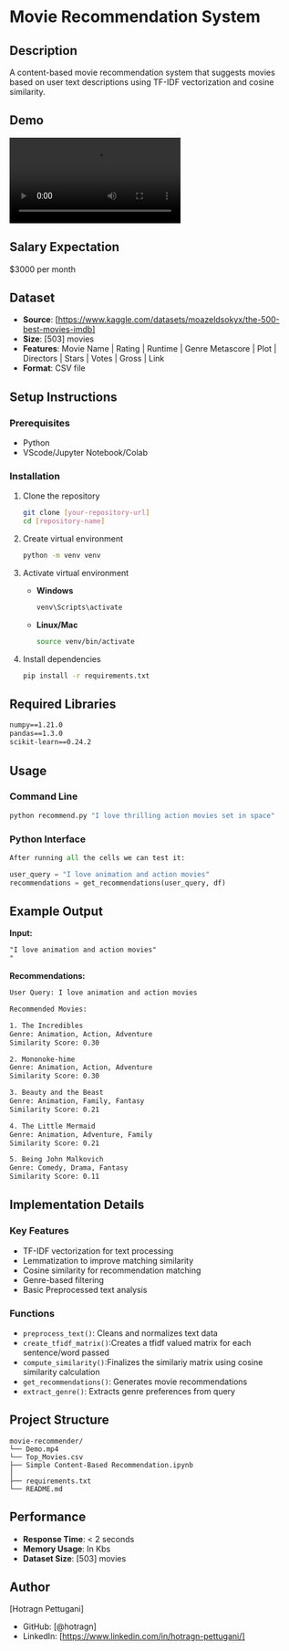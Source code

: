 # Movie Recommendation System

## Description
A content-based movie recommendation system that suggests movies based on user text descriptions using TF-IDF vectorization and cosine similarity.

## Demo
<video src="https://github.com/Hotragn/lumaa-spring-2025-ai-ml/blob/main/Demo.mp4" controls="controls" style="max-width: 730px;">
</video>


## Salary Expectation
$3000 per month

## Dataset
- **Source**: [https://www.kaggle.com/datasets/moazeldsokyx/the-500-best-movies-imdb]
- **Size**: [503] movies
- **Features**: Movie Name |	Rating |	Runtime |	Genre	Metascore |	Plot |	Directors |	Stars |	Votes |	Gross |	Link
- **Format**: CSV file

## Setup Instructions

### Prerequisites
- Python 
- VScode/Jupyter Notebook/Colab

### Installation
1. Clone the repository
   ```sh
   git clone [your-repository-url]
   cd [repository-name]
   ```

2. Create virtual environment
   ```sh
   python -m venv venv
   ```

3. Activate virtual environment
   - **Windows**
     ```sh
     venv\Scripts\activate
     ```
   - **Linux/Mac**
     ```sh
     source venv/bin/activate
     ```

4. Install dependencies
   ```sh
   pip install -r requirements.txt
   ```

## Required Libraries
```txt
numpy==1.21.0
pandas==1.3.0
scikit-learn==0.24.2
```

## Usage

### Command Line
```sh
python recommend.py "I love thrilling action movies set in space"
```

### Python Interface
```python
After running all the cells we can test it:

user_query = "I love animation and action movies"
recommendations = get_recommendations(user_query, df)
```

## Example Output
**Input:**
```txt
"I love animation and action movies"
"
```

**Recommendations:**
```txt
User Query: I love animation and action movies

Recommended Movies:

1. The Incredibles
Genre: Animation, Action, Adventure
Similarity Score: 0.30

2. Mononoke-hime
Genre: Animation, Action, Adventure
Similarity Score: 0.30

3. Beauty and the Beast
Genre: Animation, Family, Fantasy
Similarity Score: 0.21

4. The Little Mermaid
Genre: Animation, Adventure, Family
Similarity Score: 0.21

5. Being John Malkovich
Genre: Comedy, Drama, Fantasy
Similarity Score: 0.11
```

## Implementation Details

### Key Features
- TF-IDF vectorization for text processing
- Lemmatization to improve matching similarity
- Cosine similarity for recommendation matching
- Genre-based filtering
- Basic Preprocessed text analysis

### Functions
- `preprocess_text()`: Cleans and normalizes text data
- `create_tfidf_matrix()`:Creates a tfidf valued matrix for each sentence/word passed
- `compute_similarity()`:Finalizes the similariy matrix using cosine similarity calculation
- `get_recommendations()`: Generates movie recommendations
- `extract_genre()`: Extracts genre preferences from query

## Project Structure
```
movie-recommender/
└── Demo.mp4
└── Top_Movies.csv
├── Simple Content-Based Recommendation.ipynb
│  
├── requirements.txt
└── README.md
```

## Performance
- **Response Time**: < 2 seconds
- **Memory Usage**: In Kbs
- **Dataset Size**: [503] movies

## Author
[Hotragn Pettugani]
- GitHub: [@hotragn]
- LinkedIn: [https://www.linkedin.com/in/hotragn-pettugani/]
